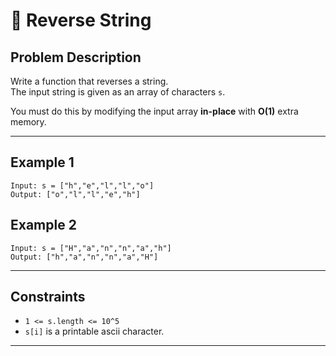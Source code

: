 # 🔁 Reverse String

## Problem Description

Write a function that reverses a string.  
The input string is given as an array of characters `s`.

You must do this by modifying the input array **in-place** with **O(1)** extra memory.

---

## Example 1

```
Input: s = ["h","e","l","l","o"]
Output: ["o","l","l","e","h"]
```

## Example 2

```
Input: s = ["H","a","n","n","a","h"]
Output: ["h","a","n","n","a","H"]
```

---

## Constraints

- `1 <= s.length <= 10^5`
- `s[i]` is a printable ascii character.

---